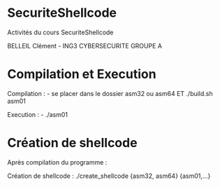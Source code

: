 # SecuriteShellcode

Activités du cours SecuriteShellcode

BELLEIL Clément - ING3 CYBERSECURITE GROUPE A

# Compilation et Execution

Compilation :   - se placer dans le dossier asm32 ou asm64 ET ./build.sh asm01

Execution :     - ./asm01

# Création de shellcode

Après compilation du programme :

Création de shellcode : ./create_shellcode {asm32, asm64} {asm01,...}